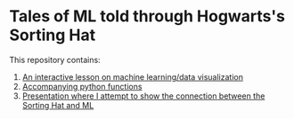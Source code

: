 # Tales of ML told through Hogwarts's Sorting Hat
This repository contains:

1. [An interactive lesson on machine learning/data visualization](SortingHat_MachineLearning.ipynb)
2. [Accompanying python functions](sortinghat_functions.py)
3. [Presentation where I attempt to show the connection between the Sorting Hat and ML](files/thesortinghat_ml.pptx.zip)
